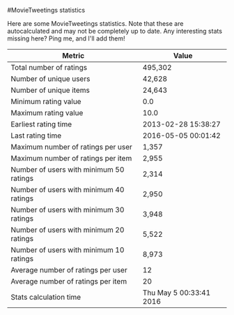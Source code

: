 #MovieTweetings statistics

Here are some MovieTweetings statistics. Note that these are autocalculated and may not be completely up to date. Any interesting stats missing here? Ping me, and I'll add them!

Metric | Value
--- | ---
Total number of ratings                 | 495,302
Number of unique users                  | 42,628
Number of unique items                  | 24,643
Minimum rating value                    | 0.0
Maximum rating value                    | 10.0
Earliest rating time                    | 2013-02-28 15:38:27
Last rating time                        | 2016-05-05 00:01:42
Maximum number of ratings per user      | 1,357
Maximum number of ratings per item      | 2,955
Number of users with minimum 50 ratings | 2,314
Number of users with minimum 40 ratings | 2,950
Number of users with minimum 30 ratings | 3,948
Number of users with minimum 20 ratings | 5,522
Number of users with minimum 10 ratings | 8,973
Average number of ratings per user      | 12
Average number of ratings per item      | 20
Stats calculation time                  | Thu May  5 00:33:41 2016

